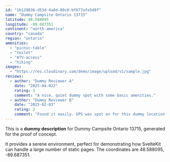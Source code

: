 ```yaml
---
id: "1b129836-d53d-4a8d-89c0-bf677afe5d8f"
name: "Dummy Campsite Ontario 13715"
latitude: 48.588095
longitude: -89.687351
continent: "north-america"
country: "canada"
region: "ontario"
amenities:
  - "picnic-table"
  - "toilet"
  - "ATV-access"
  - "hiking"
images:
  - "https://res.cloudinary.com/demo/image/upload/v1/sample.jpg"
reviews:
  - author: "Dummy Reviewer A"
    date: "2025-04-022"
    rating: 3
    comment: "A nice, quiet dummy spot with some basic amenities."
  - author: "Dummy Reviewer B"
    date: "2025-02-03"
    rating: 2
    comment: "Found it easily. GPS was spot on for this dummy location."
---
```


This is a **dummy description** for Dummy Campsite Ontario 13715, generated for the proof of concept.

It provides a serene environment, perfect for demonstrating how SvelteKit can handle a large number of static pages. The coordinates are 48.588095, -89.687351.
